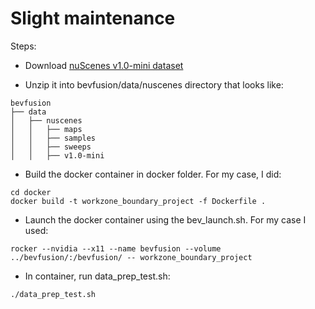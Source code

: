 # Slight maintenance

Steps:
- Download [nuScenes v1.0-mini dataset](https://www.nuscenes.org/nuscenes#download)

- Unzip it into bevfusion/data/nuscenes directory that looks like:

```
bevfusion
├── data
│   ├── nuscenes
│   │   ├── maps
│   │   ├── samples
│   │   ├── sweeps
│   │   ├── v1.0-mini
```

- Build the docker container in docker folder. For my case, I did:

```
cd docker
docker build -t workzone_boundary_project -f Dockerfile .
```

- Launch the docker container using the bev_launch.sh. For my case I used:

```
rocker --nvidia --x11 --name bevfusion --volume ../bevfusion/:/bevfusion/ -- workzone_boundary_project
```

- In container, run data_prep_test.sh:
```
./data_prep_test.sh
```
